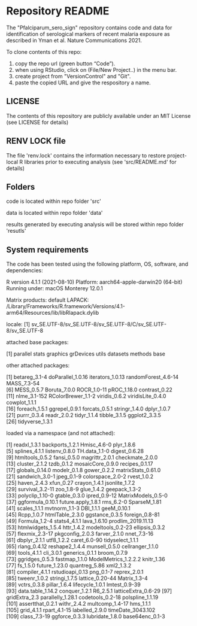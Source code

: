 # Repository README

The "Pfalciparum_sero_sign" repository contains code and data for identification of serological markers of recent malaria exposure as described in 
Yman et al. Nature Communications 2021.

To clone contents of this repo:

1. copy the repo url (green button “Code”). 
2. when using RStudio, click on (File/New Project..) in the menu bar.
3. create project from "VersionControl" and "Git".
4. paste the copied URL and give the respository a name.

## LICENSE

The contents of this repository are publicly available under an MIT License (see LICENSE for details)

## RENV LOCK file

The file 'renv.lock' contains the information necessary to restore project-local R libraries prior to executing analysis (see 'src/README.md' for details)

## Folders

code is located within repo folder 'src'

data is located within repo folder 'data'

results generated by executing analysis will be stored within repo folder 'resutls'


## System requirements

The code has been tested using the following platform, OS, software, and dependencies:

R version 4.1.1 (2021-08-10)
Platform: aarch64-apple-darwin20 (64-bit)
Running under: macOS Monterey 12.0.1

Matrix products: default
LAPACK: /Library/Frameworks/R.framework/Versions/4.1-arm64/Resources/lib/libRlapack.dylib

locale:
[1] sv_SE.UTF-8/sv_SE.UTF-8/sv_SE.UTF-8/C/sv_SE.UTF-8/sv_SE.UTF-8

attached base packages:

[1] parallel  stats     graphics  grDevices utils     datasets  methods   base     

other attached packages:

 [1] betareg_3.1-4       doParallel_1.0.16   iterators_1.0.13    randomForest_4.6-14 MASS_7.3-54        
 [6] MESS_0.5.7          Boruta_7.0.0        ROCR_1.0-11         pROC_1.18.0         contrast_0.22      
[11] nlme_3.1-152        RColorBrewer_1.1-2  viridis_0.6.2       viridisLite_0.4.0   cowplot_1.1.1      
[16] foreach_1.5.1       ggrepel_0.9.1       forcats_0.5.1       stringr_1.4.0       dplyr_1.0.7        
[21] purrr_0.3.4         readr_2.0.2         tidyr_1.1.4         tibble_3.1.5        ggplot2_3.3.5      
[26] tidyverse_1.3.1    

loaded via a namespace (and not attached):

  [1] readxl_1.3.1         backports_1.2.1      Hmisc_4.6-0          plyr_1.8.6          
  [5] splines_4.1.1        listenv_0.8.0        TH.data_1.1-0        digest_0.6.28       
  [9] htmltools_0.5.2      fansi_0.5.0          magrittr_2.0.1       checkmate_2.0.0     
 [13] cluster_2.1.2        tzdb_0.1.2           mosaicCore_0.9.0     recipes_0.1.17      
 [17] globals_0.14.0       modelr_0.1.8         gower_0.2.2          matrixStats_0.61.0  
 [21] sandwich_3.0-1       jpeg_0.1-9           colorspace_2.0-2     rvest_1.0.2         
 [25] haven_2.4.3          xfun_0.27            crayon_1.4.1         jsonlite_1.7.2      
 [29] survival_3.2-11      zoo_1.8-9            glue_1.4.2           geepack_1.3-2       
 [33] polyclip_1.10-0      gtable_0.3.0         ipred_0.9-12         MatrixModels_0.5-0  
 [37] ggformula_0.10.1     future.apply_1.8.1   rms_6.2-0            SparseM_1.81        
 [41] scales_1.1.1         mvtnorm_1.1-3        DBI_1.1.1            geeM_0.10.1         
 [45] Rcpp_1.0.7           htmlTable_2.3.0      ggstance_0.3.5       foreign_0.8-81      
 [49] Formula_1.2-4        stats4_4.1.1         lava_1.6.10          prodlim_2019.11.13  
 [53] htmlwidgets_1.5.4    httr_1.4.2           modeltools_0.2-23    ellipsis_0.3.2      
 [57] flexmix_2.3-17       pkgconfig_2.0.3      farver_2.1.0         nnet_7.3-16         
 [61] dbplyr_2.1.1         utf8_1.2.2           caret_6.0-90         tidyselect_1.1.1    
 [65] rlang_0.4.12         reshape2_1.4.4       munsell_0.5.0        cellranger_1.1.0    
 [69] tools_4.1.1          cli_3.0.1            generics_0.1.1       broom_0.7.9         
 [73] ggridges_0.5.3       fastmap_1.1.0        ModelMetrics_1.2.2.2 knitr_1.36          
 [77] fs_1.5.0             future_1.23.0        quantreg_5.86        xml2_1.3.2          
 [81] compiler_4.1.1       rstudioapi_0.13      png_0.1-7            reprex_2.0.1        
 [85] tweenr_1.0.2         stringi_1.7.5        lattice_0.20-44      Matrix_1.3-4        
 [89] vctrs_0.3.8          pillar_1.6.4         lifecycle_1.0.1      lmtest_0.9-39       
 [93] data.table_1.14.2    conquer_1.2.1        R6_2.5.1             latticeExtra_0.6-29
 [97] gridExtra_2.3        parallelly_1.28.1    codetools_0.2-18     polspline_1.1.19    
[101] assertthat_0.2.1     withr_2.4.2          multcomp_1.4-17      hms_1.1.1           
[105] grid_4.1.1           rpart_4.1-15         labelled_2.9.0       timeDate_3043.102   
[109] class_7.3-19         ggforce_0.3.3        lubridate_1.8.0      base64enc_0.1-3

